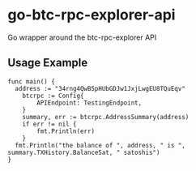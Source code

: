 # go-btc-rpc-explorer-api
Go wrapper around the btc-rpc-explorer API

## Usage Example

```golang
func main() {
  address := "34rng4QwB5pHUbGDJw1JxjLwgEU8TQuEqv"
	btcrpc := Config{
		APIEndpoint: TestingEndpoint,
	}
	summary, err := btcrpc.AddressSummary(address)
	if err != nil {
		fmt.Println(err)
	}
  fmt.Println("the balance of ", address, " is ", summary.TXHistory.BalanceSat, " satoshis")
}
```